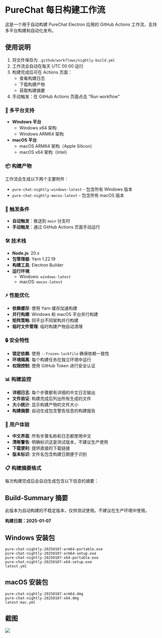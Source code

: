 # PureChat 每日构建工作流

这是一个用于自动构建 PureChat Electron 应用的 GitHub Actions 工作流，支持多平台构建和自动化发布。

## 使用说明

1. 将文件保存为 `.github/workflows/nightly-build.yml`
2. 工作流会自动在每天 UTC 00:00 运行
3. 构建完成后可在 Actions 页面：
   - 查看构建日志
   - 下载构建产物
   - 获取构建摘要
4. 手动触发：在 GitHub Actions 页面点击 "Run workflow"

### 🚀 多平台支持
- **Windows 平台**
  - Windows x64 架构
  - Windows ARM64 架构
- **macOS 平台**
  - macOS ARM64 架构（Apple Silicon）
  - macOS x64 架构（Intel）

### 📦 构建产物
工作流会生成以下两个主要附件：
- `pure-chat-nightly-windows-latest` - 包含所有 Windows 版本
- `pure-chat-nightly-macos-latest` - 包含所有 macOS 版本

### 🔄 触发条件
- **自动触发**：推送到 `main` 分支时
- **手动触发**：通过 GitHub Actions 页面手动运行

### 🛠️ 技术栈
- **Node.js**: 20.x
- **包管理器**: Yarn 1.22.19
- **构建工具**: Electron Builder
- **运行环境**:
  - Windows: `windows-latest`
  - macOS: `macos-latest`

### ⚡ 性能优化
- **依赖缓存**: 使用 Yarn 缓存加速构建
- **并行构建**: Windows 和 macOS 平台并行构建
- **矩阵策略**: 同平台不同架构并行构建
- **临时文件管理**: 临时构建产物自动清理

### 🔒 安全特性
- **锁定依赖**: 使用 `--frozen-lockfile` 确保依赖一致性
- **环境隔离**: 每个构建任务在独立环境中运行
- **权限控制**: 使用 GitHub Token 进行安全认证

### 📊 构建监控
- **详细日志**: 每个步骤都有详细的中文日志输出
- **文件验证**: 构建完成后列出所有生成的文件
- **大小统计**: 显示构建产物的文件大小
- **构建摘要**: 自动生成包含警告信息的构建报告

### 🎯 用户体验
- **中文界面**: 所有步骤名称和日志都使用中文
- **清晰警告**: 明确标识这是测试版本，不建议生产使用
- **下载便利**: 提供直接的下载链接
- **版本标识**: 文件名包含构建日期便于识别

### 📋 构建摘要格式
每次构建完成后会自动生成包含以下信息的摘要：

## Build-Summary 摘要

此版本为自动构建的不稳定版本，仅供测试使用。不建议在生产环境中使用。

**构建日期：2025-01-07**

## Windows 安装包
```
pure-chat-nightly-20250107-arm64-portable.exe
pure-chat-nightly-20250107-arm64-setup.exe
pure-chat-nightly-20250107-x64-portable.exe
pure-chat-nightly-20250107-x64-setup.exe
latest.yml
```

## macOS 安装包
```
pure-chat-nightly-20250107-arm64.dmg
pure-chat-nightly-20250107-x64.dmg
latest-mac.yml
```

## 截图
<img src="/nightly-build/nightly-1.png">